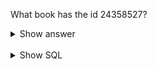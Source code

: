 ﻿
What book has the id 24358527?

<details>
<summary>Show answer</summary>

Angles of Attack (Frontlines,  #3)

</details>

<br/>

<details>
<summary>Show SQL</summary>

```sql
SELECT title
FROM book
WHERE id = 24358527;
```

</details>

